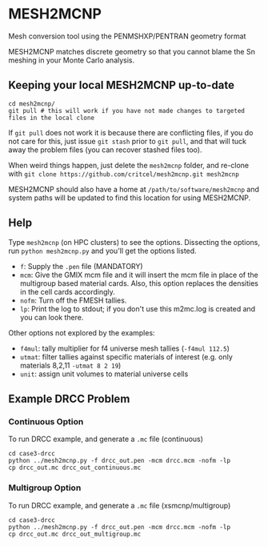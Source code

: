 MESH2MCNP
=========

Mesh conversion tool using the PENMSHXP/PENTRAN geometry format

MESH2MCNP matches discrete geometry so that you cannot blame the Sn meshing in your Monte Carlo analysis.

Keeping your local MESH2MCNP up-to-date
---------------------------------------

```
cd mesh2mcnp/
git pull # this will work if you have not made changes to targeted files in the local clone
```

If `git pull` does not work it is because there are conflicting files, if you do not care for this, just issue `git stash` prior to `git pull`, and that will tuck away the problem files (you can recover stashed files too).

When weird things happen, just delete the `mesh2mcnp` folder, and re-clone with `git clone https://github.com/critcel/mesh2mcnp.git mesh2mcnp`

MESH2MCNP should also have a home at `/path/to/software/mesh2mcnp` and system paths will be updated to find this location for using MESH2MCNP.

Help
----
Type `mesh2mcnp` (on HPC clusters) to see the options.
Dissecting the options, run `python mesh2mcnp.py` and you'll get the options listed.

- `f`: Supply the `.pen` file (MANDATORY)
- `mcm`: Give the GMIX mcm file and it will insert the mcm file in place of the multigroup based material cards.  Also, this option replaces the densities in the cell cards accordingly.
- `nofm`: Turn off the FMESH tallies.
- `lp`: Print the log to stdout; if you don't use this m2mc.log is created and you can look there.

Other options not explored by the examples:

- `f4mul`: tally multiplier for f4 universe mesh tallies (`-f4mul 112.5`)
- `utmat`: filter tallies against specific materials of interest (e.g. only materials 8,2,11 `-utmat 8 2 19`)
- `unit`: assign unit volumes to material universe cells

Example DRCC Problem
--------------------

### Continuous Option
To run DRCC example, and generate a `.mc` file (continuous)
```
cd case3-drcc
python ../mesh2mcnp.py -f drcc_out.pen -mcm drcc.mcm -nofm -lp
cp drcc_out.mc drcc_out_continuous.mc
```
### Multigroup Option
To run DRCC example, and generate a `.mc` file (xsmcnp/multigroup)
```
cd case3-drcc
python ../mesh2mcnp.py -f drcc_out.pen -mcm drcc.mcm -nofm -lp
cp drcc_out.mc drcc_out_multigroup.mc
```

